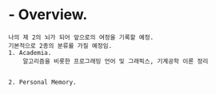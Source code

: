 
# - Overview.
	나의 제 2의 뇌가 되어 앞으로의 여정을 기록할 예정.
	기본적으로 2종의 분류를 가질 예정임.
	1. Academia.
		알고리즘을 비롯한 프로그래밍 언어 및 그래픽스, 기계공학 이론 정리
		
		
	2. Personal Memory.
